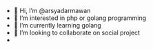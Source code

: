 - 👋 Hi, I’m @arsyadarmawan
- 👀 I’m interested in php or golang programming
- 🌱 I’m currently learning golang
- 💞️ I’m looking to collaborate on social project
- <!---
- 📫 How to reach me ...
--->
<!---
arsyadarmawan/arsyadarmawan is a ✨ special ✨ repository because its `README.md` (this file) appears on your GitHub profile.
You can click the Preview link to take a look at your changes.
--->
